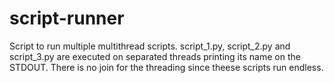 # script-runner
Script to run multiple multithread scripts. script_1.py, script_2.py and script_3.py are executed on separated threads printing its name on the STDOUT. There is no join for the threading since theese scripts run endless.
